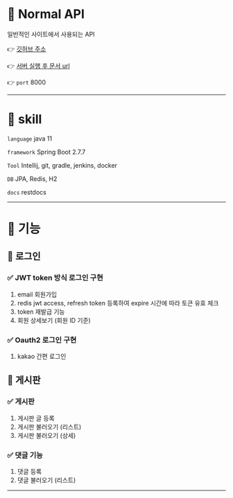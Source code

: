 # 📗 Normal API

일반적인 사이트에서 사용되는 API

👉 [깃허브 주소](https://github.com/juno-choi/normal-api)

👉 [서버 실행 후 문서 url](http://localhost:8000/docs.html)

👉 `port` 8000

---

# 📙 skill

`language` java 11

`framework` Spring Boot 2.7.7

`Tool` Intellij, git, gradle, jenkins, docker

`DB` JPA, Redis, H2

`docs` restdocs 

---

# 📕 기능

## 📄 로그인

### ✅ JWT token 방식 로그인 구현

1. email 회원가입
2. redis jwt access, refresh token 등록하여 expire 시간에 따라 토큰 유효 체크
3. token 재발급 기능
4. 회원 상세보기 (회원 ID 기준)

### ✅ Oauth2 로그인 구현

1. kakao 간편 로그인

## 📄 게시판

### ✅ 게시판

1. 게시판 글 등록
2. 게시판 불러오기 (리스트)
3. 게시판 불러오기 (상세)

### ✅ 댓글 기능   

1. 댓글 등록
2. 댓글 불러오기 (리스트)

---